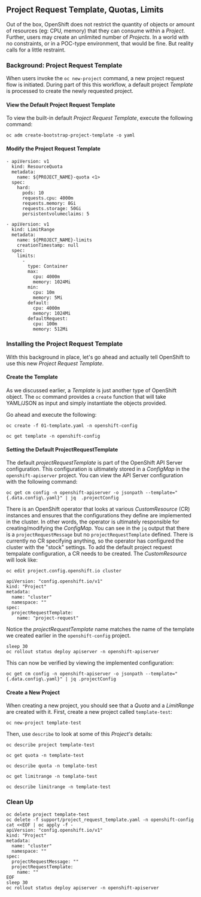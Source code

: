 ## Project Request Template, Quotas, Limits

Out of the box, OpenShift does not restrict the quantity of objects or amount of
resources (eg: CPU, memory) that they can consume within a *Project*. Further,
users may create an unlimited number of *Projects*. In a world with no
constraints, or in a POC-type environment, that would be fine. But reality calls
for a little restraint.

### Background: Project Request Template
When users invoke the `oc new-project` command, a new project request flow is
initiated. During part of this this workflow, a default project *Template* is
processed to create the newly requested project.

#### View the Default Project Request Template
To view the built-in default *Project Request Template*, execute the
following command:

````
oc adm create-bootstrap-project-template -o yaml
````

#### Modify the Project Request Template

````
- apiVersion: v1
  kind: ResourceQuota
  metadata:
    name: ${PROJECT_NAME}-quota <1>
  spec:
    hard:
      pods: 10
      requests.cpu: 4000m
      requests.memory: 8Gi
      requests.storage: 50Gi
      persistentvolumeclaims: 5
````

````
- apiVersion: v1
  kind: LimitRange
  metadata:
    name: ${PROJECT_NAME}-limits
    creationTimestamp: null
  spec:
    limits:
      -
        type: Container
        max:
          cpu: 4000m
          memory: 1024Mi
        min:
          cpu: 10m
          memory: 5Mi
        default:
          cpu: 4000m
          memory: 1024Mi
        defaultRequest:
          cpu: 100m
          memory: 512Mi
````

### Installing the Project Request Template
With this background in place, let's go ahead and actually tell OpenShift to
use this new *Project Request Template*.

#### Create the Template
As we discussed earlier, a *Template* is just another type of OpenShift object.
The `oc` command provides a `create` function that will take YAML/JSON as input
and simply instantiate the objects provided.

Go ahead and execute the following:

````
oc create -f 01-template.yaml -n openshift-config
````

````
oc get template -n openshift-config
````

#### Setting the Default ProjectRequestTemplate
The default *projectRequestTemplate* is part of the OpenShift API Server
configuration. This configuration is ultimately stored in a *ConfigMap* in
the `openshift-apiserver` project. You can view the API Server configuration
with the following command:

````
oc get cm config -n openshift-apiserver -o jsonpath --template="{.data.config\.yaml}" | jq  .projectConfig
````

There is an OpenShift operator that looks at various *CustomResource* (CR)
instances and ensures that the configurations they define are implemented in
the cluster. In other words, the operator is ultimately responsible for
creating/modifying the *ConfigMap*. You can see in the `jq` output that there
is a `projectRequestMessage` but no `projectRequestTemplate` defined. There
is currently no CR specifying anything, so the operator has configured the
cluster with the "stock" settings. To add the default project request
tempalate configuration, a CR needs to be created. The
*CustomResource* will look like:

````
oc edit project.config.openshift.io cluster
````

````
apiVersion: "config.openshift.io/v1"
kind: "Project"
metadata:
  name: "cluster"
  namespace: ""
spec:
  projectRequestTemplate:
    name: "project-request"
````

Notice the *projectRequestTemplate* name matches the name of the template we
created earlier in the `openshift-config` project.

````
sleep 30
oc rollout status deploy apiserver -n openshift-apiserver
````

This can now be verified by viewing the implemented
configuration:

````
oc get cm config -n openshift-apiserver -o jsonpath --template="{.data.config\.yaml}" | jq .projectConfig
````


#### Create a New Project
When creating a new project, you should see that a *Quota* and a *LimitRange*
are created with it. First, create a new project called `template-test`:

````
oc new-project template-test
````

Then, use `describe` to look at some of this *Project's* details:

````
oc describe project template-test
````

````
oc get quota -n template-test
````

````
oc describe quota -n template-test
````

````
oc get limitrange -n template-test
````

````
oc describe limitrange -n template-test
````

### Clean Up

````
oc delete project template-test
oc delete -f support/project_request_template.yaml -n openshift-config
cat <<EOF | oc apply -f -
apiVersion: "config.openshift.io/v1"
kind: "Project"
metadata:
  name: "cluster"
  namespace: ""
spec:
  projectRequestMessage: ""
  projectRequestTemplate:
    name: ""
EOF
sleep 30
oc rollout status deploy apiserver -n openshift-apiserver
````
